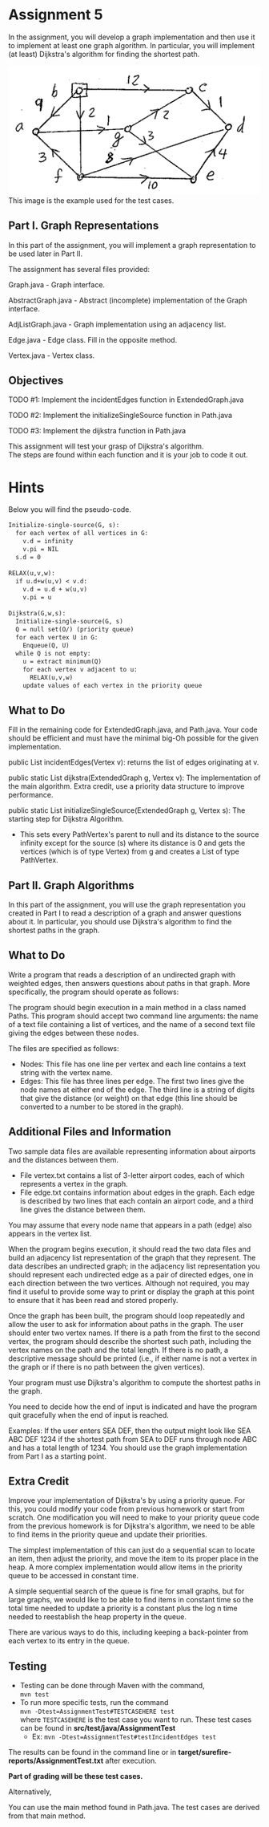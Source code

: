 	
# Assignment 5

In the assignment, you will develop a graph implementation and then use it to implement at least one graph algorithm. In particular, you will implement (at least) Dijkstra's algorithm for finding the shortest path.

![digraph](img.png)
This image is the example used for the test cases.

## Part I. Graph Representations

In this part of the assignment, you will implement a graph representation to be used later in Part II.

The assignment has several files provided:

Graph.java - Graph interface.

AbstractGraph.java - Abstract (incomplete) implementation of the Graph interface.

AdjListGraph.java - Graph implementation using an adjacency list. 

Edge.java - Edge class. Fill in the opposite method.

Vertex.java - Vertex class.

## Objectives

TODO #1: Implement the incidentEdges function in ExtendedGraph.java

TODO #2: Implement the initializeSingleSource function in Path.java

TODO #3: Implement the dijkstra function in Path.java

This assignment will test your grasp of Dijkstra's algorithm.  
The steps are found within each function and it is your job to code it out.  

# Hints  

Below you will find the pseudo-code.
```
Initialize-single-source(G, s):  
  for each vertex of all vertices in G:
    v.d = infinity
    v.pi = NIL
  s.d = 0
  
RELAX(u,v,w):
  if u.d+w(u,v) < v.d:
    v.d = u.d + w(u,v)
    v.pi = u

Dijkstra(G,w,s):
  Initialize-single-source(G, s)
  Q = null set(O/) (priority queue)
  for each vertex U in G:		
    Enqueue(Q, U)
  while Q is not empty:		
    u = extract minimum(Q)	
    for each vertex v adjacent to u:	
      RELAX(u,v,w)
    update values of each vertex in the priority queue
```

## What to Do 

Fill in the remaining code for ExtendedGraph.java, and Path.java. Your code should be efficient and must have the minimal big-Oh possible for the given implementation.

public List<Edge> incidentEdges(Vertex v): returns the list of edges originating at v.

public static List<PathVertex> dijkstra(ExtendedGraph g, Vertex v): The implementation of the main algorithm. Extra credit, use a priority data structure to improve performance.

public static List<PathVertex> initializeSingleSource(ExtendedGraph g, Vertex s): The starting step for Dijkstra Algorithm.
* This sets every PathVertex's parent to null and its distance to the source infinity except for the source (s) where its distance is 0 and gets the vertices (which is of type Vertex) from g and creates a List of type PathVertex.

## Part II. Graph Algorithms

In this part of the assignment, you will use the graph representation you created in Part I to read a description of a graph and answer questions about it. In particular, you should use Dijkstra's algorithm to find the shortest paths in the graph.

## What to Do
Write a program that reads a description of an undirected graph with weighted edges, then answers questions about paths in that graph. More specifically, the program should operate as follows:

The program should begin execution in a main method in a class named Paths. This program should accept two command line arguments: the name of a text file containing a list of vertices, and the name of a second text file giving the edges between these nodes. 

The files are specified as follows:
* Nodes: This file has one line per vertex and each line contains a text string with the vertex name.
* Edges: This file has three lines per edge. The first two lines give the node names at either end of the edge. The third line is a string of digits that give the distance (or weight) on that edge (this line should be converted to a number to be stored in the graph).

## Additional Files and Information
Two sample data files are available representing information about airports and the distances between them. 
* File vertex.txt contains a list of 3-letter airport codes, each of which represents a vertex in the graph. 
* File edge.txt contains information about edges in the graph. Each edge is described by two lines that each contain an airport code, and a third line gives the distance between them. 

You may assume that every node name that appears in a path (edge) also appears in the vertex list.

When the program begins execution, it should read the two data files and build an adjacency list representation of the graph that they represent. The data describes an undirected graph; in the adjacency list representation you should represent each undirected edge as a pair of directed edges, one in each direction between the two vertices.
Although not required, you may find it useful to provide some way to print or display the graph at this point to ensure that it has been read and stored properly.

Once the graph has been built, the program should loop repeatedly and allow the user to ask for information about paths in the graph. The user should enter two vertex names. If there is a path from the first to the second vertex, the program should describe the shortest such path, including the vertex names on the path and the total length. If there is no path, a descriptive message should be printed (i.e., if either name is not a vertex in the graph or if there is no path between the given vertices).

Your program must use Dijkstra's algorithm to compute the shortest paths in the graph.

You need to decide how the end of input is indicated and have the program quit gracefully when the end of input is reached.

Examples: If the user enters SEA DEF, then the output might look like SEA ABC DEF 1234 if the shortest path from SEA to DEF runs through node ABC and has a total length of 1234.
You should use the graph implementation from Part I as a starting point.

## Extra Credit

Improve your implementation of Dijkstra's by using a priority queue. For this, you could modify your code from previous homework or start from scratch. One modification you will need to make to your priority queue code from the previous homework is for Dijkstra's algorithm, we need to be able to find items in the priority queue and update their priorities. 

The simplest implementation of this can just do a sequential scan to locate an item, then adjust the priority, and move the item to its proper place in the heap. A more complex implementation would allow items in the priority queue to be accessed in constant time. 

A simple sequential search of the queue is fine for small graphs, but for large graphs, we would like to be able to find items in constant time so the total time needed to update a priority is a constant plus the log n time needed to reestablish the heap property in the queue. 

There are various ways to do this, including keeping a back-pointer from each vertex to its entry in the queue.


## Testing

* Testing can be done through Maven with the command, <br>
  `mvn test` <br>
* To run more specific tests, run the command <br>
  `mvn -Dtest=AssignmentTest#TESTCASEHERE test` <br>
  where `TESTCASEHERE` is the test case you want to run. These test cases can be found in **src/test/java/AssignmentTest** <br>
    * Ex:  `mvn -Dtest=AssignmentTest#testIncidentEdges test`

The results can be found in the command line or in **target/surefire-reports/AssignmentTest.txt** after execution.

**Part of grading will be these test cases.**

Alternatively,

You can use the main method found in Path.java. The test cases are derived from that main method.

